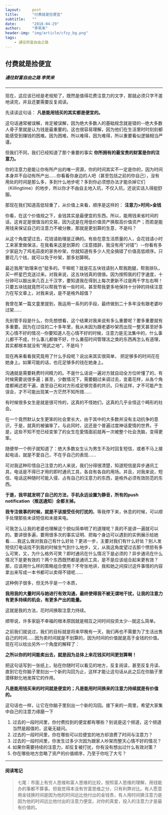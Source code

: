 ```yaml
---
layout:     post
title:      "付费就是捡便宜"
subtitle:   ""
date:       "2018-04-29"
author:     "李笑来"
header-img: "img/article/cfzy_bg.png"
tags:
    - 通往财富自由之路
---
```


## 付费就是捡便宜
##### 通往财富自由之路 李笑来

-------

现在，这应该已经是老规矩了，既然是值得花费注意力的文字，那就必须只字不差地读完，并且还要需要反复阅读。

先读读这句话：
**凡是能用钱买的其实都是便宜的。**

这句话通常被误解，肯定被误解，因为绝大多数人的基础规念就是错的--绝大多数人骨子里就是认为钱是最重要的。这也很容易理解，因为他们在生活里时时刻刻都能感受到赚钱的困难。因为困难，所以难得，因为难得，所以重要看似逻辑相当严谨。

但我们不同，我们已经知道了那个重要的事实
**你所拥有的最宝贵的财富是你的注意力。**

你的注意力是能让你有所产出的唯一资源，你的时间其实不一定是你的，因为时间本身并不自动有所产出......你看看你身边的人吧（甚至包括之前的你自己），没有用处的时间是那么多，多到什么地步呢？多到你必须想办法才能杀掉它们（Killingtime）的地步，所以你才不由自主地入坑，不仅入坑，还说实话入得挺舒服。

那现在我们知道高低轻重了，从价值上来看，顺序是这样的：
**注意力>时间>金钱**

你看，在这个价值规之下，金钱其实是最便宜的东西。所以，能用钱来省时间的话，这肯定是很值当的交易，因为这是在用低价值资产换取高价值资产；而若是能用钱来保证自己的注意力不被分散，那就是更划算的生意，不是吗？

从这个角度望过去，花钱请助理是正确的。有些在意生活质量的人，会花钱请小时工来家里做保洁，在我看来这是划算的（注意措辞，我没有用"对错"）--你看有多少家庭为了鸡毛蒜皮的家务吵架，你就知道有多少人完全搞错了价值高低顺序。只要花几个钱，就可以免于吵架，那多划算啊。

最近我用"助理来也"挺多的。干嘛呢？就是花五块钱请别人帮我跑腿，帮我排队，买一杯星巴克送过来。对我来说，这五块钱真的很值。因为按照我的打字速度，十分钟可以敲出来几百上千汉字，要知道我在得到上每次更新不过是两千字左右啊！只要五块钱就竟然可以帮我节省一些时间，甚至帮我更多地保持十分钟的持续注意力在写文章上，对我来说，是不是格外超值？

我曾在某一篇文童里提到，我运用一系列的手段，最终做到二十多年没有跟老婆吵过架......

先别管手段是什么，你先想想看，这个结果对我来说有多么重要呢？要多重要就有多重要。因为在过往的二十多年里，我从未因为跟老婆吵架而出现一整天甚至好多天心情不好的情况--你要知道人在心情不好的时候，注意力是无法集中的，什么事儿都干不成，什么事儿都做不好，什么番茄时间管理法之类的东西再怎么有道理，其实都根本就没有“用武之地"，不是吗？

现在再来看看我究竟用了什么手段呢？说出来其实很简单，
把足够多的时间花在她身上。如果可能的话，也花足够多的钱在她身上。

沟通就是需要耗费时间精力的。不是什么话说一遍对方就自动全方位听懂了的，有时候需要说很多遍；甚至，少数情况下，需要翻过来调过去，变着花样，从各个角度都阐述若干遍，直至自己和对方形成足够完善的共识。只有这样，才不可能产生误会，才不可能出现某一方茫然不知所措......

有时候很多女生是就是很可怜的，这真的不怪她们，这真的几乎全怪这个畸形的社会。

在一个竟然默认女生更笨的社会里长大，由于其中的大多数并没有主动抗争的意识，于是，就真的被骗笨了。与此同时，这还是个普遍过度神话愛情的世界。于是，这些不知不觉已经变笨了的女生在愛情面前就再一次被整个社会洗脑，变得更笨。

随便举一个例子就知道了：绝大多数女生认为男生不及时回复短信，或者不马上接起电话，就是不愛自己，不在乎自己的表现......

可对我这种珍惜自己注意力的人来说，我们分得很清楚，知道短信是异步通讯工具，电话是不得已才用的即时通讯工具，各自有各自的用场。并且，对我来说，短信、电话这种随时可能入侵、占有自己的注意力的东西，是格外必须有效防范的东西。

**于是，我早就发明了自己的方法，手机永远设置为静音，所有的push notification（推送通知）全都关掉。**

**我专注做事的时候，就是不该接受任何打扰的**。等我停下来，休息的时候，可以顺手处理那些未读短信和未接来电。

可我怎么让我的老婆也理解这个貌似简单明了的道理呢？真的不是讲一遍就可以的。要讲很多遍，要用很多次的事实证明、把每个身边可以遇到的实例展示给她看......我这么做对我自己有什么好处？更进一步，主要对我们有什么好处？别人发短信打电话找不到我的时候生气到什么地步，又，从我这角度望过去那个愤怒有多么可笑，又，为什么格外可笑？即时通讯在什么情况下是必须的？异步通讯在什么情况下是更有效的？两个东西既然都是通讯工具，是不是应该组合起来更有效？那，应该用什么样的策略组合使用？不夸张地讲，我和她之间探讨这件事情的内容拿出来写成一本书都可以卖得不错呢......

这种例子很多，但无外乎是一个本质，

**我用我的大量时间与她进行有效沟通，最终使得我不被无谓地干扰，让我的注意力有更多持续的机会，有更多产出的能量。**

这就是我的方法，花时间换取注意力持续。

顺带说，许多家庭不幸福的根本原因就是相互之间时间投资太少--就这么简单。

之前我们就说过，我们的目标就是将来早晚有一天，我们再也不需要为了生活出售自己的时间......因为卖时间就是不划算的，因为时间的价值就是高于金钱的价值。现在可以给出另外一个角度的解释了：

**之所以你的时间能卖出去，就是因为总体上来花钱买时间更划算啊！**

把这句话写到一张纸上，贴在你随时可以看见的地方，反复阅读，甚至反复月读、直到它在你脑子里刻出一个新的沟回为止，这样才能让这句话从此之后在你脑子里潜移默化地发挥它的作用。

**凡是能用钱买来的时间就是便宜的；凡是能用时间换来的注意力持续就是有价值的。**

这句话也一样，让它在你脑子里刻出一个新的沟回。接下来的一周里，希望大家集中自己的注意力琢磨一下

1. 过去的一段时间里，你付费捡到的便宜都有哪些？别说是这个频道，这个频道当然是超值的，这毫无疑问。
2. 过去的一段时间里，你在哪些可以捡便宜的地方却浪费了时间与注意力？
3. 过去的一段时间里，你发生过多少次因为跟家人吵架而整天心情不好的情况？
4. 如果你需要持续的注意力，却反复被打扰，你有没有想出过什么有效对策？
5. 你在哪些地方忽略了资产的价值顺序，乃至于你吃了大亏？

-------

#### 阅读笔记
> 七尾：市面上有穷人思维和富人思维的比较，按照富人思维的理解，用钱能办的事都不算事。但我觉得本没有穷富思维之分，只有利弊对比。有人愿意用金钱换时间是因为他的时间远比他付出的金钱贵，有人用时间换注意力是因为他的时间远比他付出的注意力便宜。对你的真爱，投入的注意力才是最有价值的。


